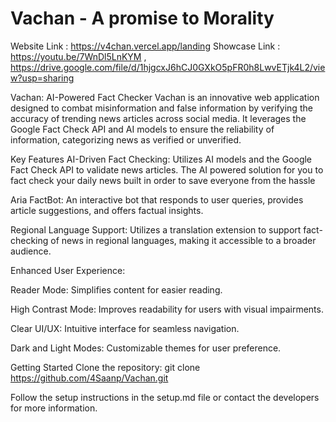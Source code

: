 # Vachan - A promise to Morality 

Website Link : https://v4chan.vercel.app/landing
Showcase Link : https://youtu.be/7WnDl5LnKYM , https://drive.google.com/file/d/1hjgcxJ6hCJ0GXkO5pFR0h8LwvETjk4L2/view?usp=sharing


Vachan: AI-Powered Fact Checker
Vachan is an innovative web application designed to combat misinformation and false information by verifying the accuracy of trending news articles across social media. It leverages the Google Fact Check API and AI models to ensure the reliability of information, categorizing news as verified or unverified.

Key Features
AI-Driven Fact Checking: Utilizes AI models and the Google Fact Check API to validate news articles.
The AI powered solution for you to fact check your daily news built in order to save everyone from the hassle

Aria FactBot: An interactive bot that responds to user queries, provides article suggestions, and offers factual insights.

Regional Language Support: Utilizes a translation extension to support fact-checking of news in regional languages, making it accessible to a broader audience.

Enhanced User Experience:

Reader Mode: Simplifies content for easier reading.

High Contrast Mode: Improves readability for users with visual impairments.

Clear UI/UX: Intuitive interface for seamless navigation.

Dark and Light Modes: Customizable themes for user preference.

Getting Started
Clone the repository: git clone https://github.com/4Saanp/Vachan.git

Follow the setup instructions in the setup.md file or contact the developers for more information.

 


